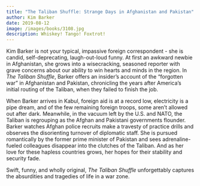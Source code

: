 ```yaml
---
title: "The Taliban Shuffle: Strange Days in Afghanistan and Pakistan"
author: Kim Barker
date: 2019-08-12
image: /images/books/3108.jpg
description: Whiskey! Tango! Foxtrot!
---
```


Kim Barker is not your typical, impassive foreign correspondent - she is candid, self-deprecating, laugh-out-loud funny. At first an awkward newbie in Afghanistan, she grows into a wisecracking, seasoned reporter with grave concerns about our ability to win hearts and minds in the region. In _The Taliban Shuffle_, Barker offers an insider’s account of the “forgotten war” in Afghanistan and Pakistan, chronicling the years after America’s initial routing of the Taliban, when they failed to finish the job.

When Barker arrives in Kabul, foreign aid is at a record low, electricity is a pipe dream, and of the few remaining foreign troops, some aren’t allowed out after dark. Meanwhile, in the vacuum left by the U.S. and NATO, the Taliban is regrouping as the Afghan and Pakistani governments flounder. Barker watches Afghan police recruits make a travesty of practice drills and observes the disorienting turnover of diplomatic staff. She is pursued romantically by the former prime minister of Pakistan and sees adrenaline-fueled colleagues disappear into the clutches of the Taliban. And as her love for these hapless countries grows, her hopes for their stability and security fade.

Swift, funny, and wholly original, _The Taliban Shuffle_ unforgettably captures the absurdities and tragedies of life in a war zone.
